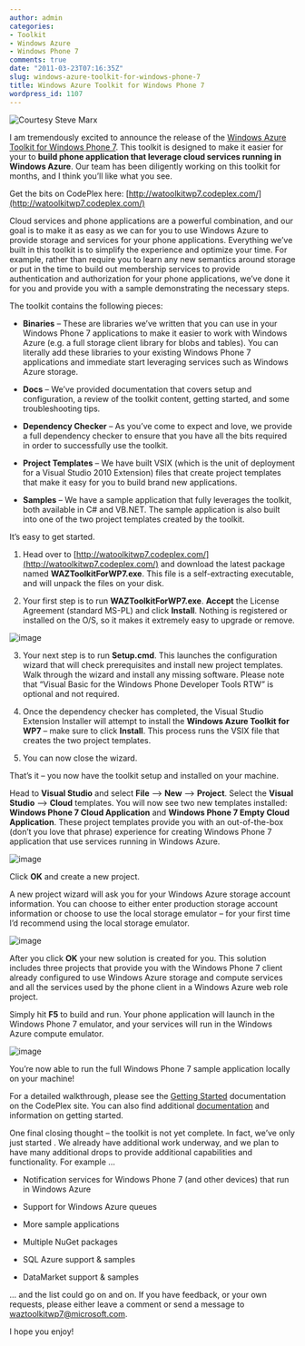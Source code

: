 ```yaml
---
author: admin
categories:
- Toolkit
- Windows Azure
- Windows Phone 7
comments: true
date: "2011-03-23T07:16:35Z"
slug: windows-azure-toolkit-for-windows-phone-7
title: Windows Azure Toolkit for Windows Phone 7
wordpress_id: 1107
---
```


![Courtesy Steve Marx](https://wadewegner.blob.core.windows.net/wordpress/2011/03/PhoneCloud.png)

I am tremendously excited to announce the release of the [Windows Azure Toolkit for Windows Phone 7](http://watoolkitwp7.codeplex.com/). This toolkit is designed to make it easier for your to **build phone application that leverage cloud services running in Windows Azure**. Our team has been diligently working on this toolkit for months, and I think you’ll like what you see.

 

Get the bits on CodePlex here: [http://watoolkitwp7.codeplex.com/](http://watoolkitwp7.codeplex.com/)

 

Cloud services and phone applications are a powerful combination, and our goal is to make it as easy as we can for you to use Windows Azure to provide storage and services for your phone applications. Everything we’ve built in this toolkit is to simplify the experience and optimize your time. For example, rather than require you to learn any new semantics around storage or put in the time to build out membership services to provide authentication and authorization for your phone applications, we’ve done it for you and provide you with a sample demonstrating the necessary steps.

 

The toolkit contains the following pieces:

 

  
  * **Binaries** – These are libraries we’ve written that you can use in your Windows Phone 7 applications to make it easier to work with Windows Azure (e.g. a full storage client library for blobs and tables). You can literally add these libraries to your existing Windows Phone 7 applications and immediate start leveraging services such as Windows Azure storage.
   
  * **Docs** – We’ve provided documentation that covers setup and configuration, a review of the toolkit content, getting started, and some troubleshooting tips.
   
  * **Dependency Checker** – As you’ve come to expect and love, we provide a full dependency checker to ensure that you have all the bits required in order to successfully use the toolkit.
   
  * **Project Templates** – We have built VSIX (which is the unit of deployment for a Visual Studio 2010 Extension) files that create project templates that make it easy for you to build brand new applications.
   
  * **Samples** – We have a sample application that fully leverages the toolkit, both available in C# and VB.NET. The sample application is also built into one of the two project templates created by the toolkit.
 

It’s easy to get started.

 

  
  1. Head over to [http://watoolkitwp7.codeplex.com/](http://watoolkitwp7.codeplex.com/) and download the latest package named **WAZToolkitForWP7.exe**. This file is a self-extracting executable, and will unpack the files on your disk.
   
  2. Your first step is to run **WAZToolkitForWP7.exe**. **Accept** the License Agreement (standard MS-PL) and click **Install**. Nothing is registered or installed on the O/S, so it makes it extremely easy to upgrade or remove.        

  ![image](https://wadewegner.blob.core.windows.net/wordpress/2011/03/image4.png)
   
  3. Your next step is to run **Setup.cmd**. This launches the configuration wizard that will check prerequisites and install new project templates. Walk through the wizard and install any missing software. Please note that “Visual Basic for the Windows Phone Developer Tools RTW” is optional and not required.
   
  4. Once the dependency checker has completed, the Visual Studio Extension Installer will attempt to install the **Windows Azure Toolkit for WP7** – make sure to click **Install**. This process runs the VSIX file that creates the two project templates.
   
  5. You can now close the wizard.
 

That’s it – you now have the toolkit setup and installed on your machine.

 

Head to **Visual Studio** and select **File** –> **New** –> **Project**. Select the **Visual Studio** –> **Cloud** templates. You will now see two new templates installed: **Windows Phone 7 Cloud Application** and **Windows Phone 7 Empty Cloud Application**. These project templates provide you with an out-of-the-box (don’t you love that phrase) experience for creating Windows Phone 7 application that use services running in Windows Azure.

 

![image](https://wadewegner.blob.core.windows.net/wordpress/2011/03/image5.png)

 

Click **OK** and create a new project.

 

A new project wizard will ask you for your Windows Azure storage account information. You can choose to either enter production storage account information or choose to use the local storage emulator – for your first time I’d recommend using the local storage emulator.

 

![image](https://wadewegner.blob.core.windows.net/wordpress/2011/03/image6.png)

 

After you click **OK** your new solution is created for you. This solution includes three projects that provide you with the Windows Phone 7 client already configured to use Windows Azure storage and compute services and all the services used by the phone client in a Windows Azure web role project.

 

Simply hit **F5** to build and run. Your phone application will launch in the Windows Phone 7 emulator, and your services will run in the Windows Azure compute emulator.

 

 ![image](https://wadewegner.blob.core.windows.net/wordpress/2011/03/image7.png)

 

You’re now able to run the full Windows Phone 7 sample application locally on your machine!

 

For a detailed walkthrough, please see the [Getting Started](http://watoolkitwp7.codeplex.com/wikipage?title=Getting%20Started&referringTitle=Documentation) documentation on the CodePlex site. You can also find additional [documentation](http://watoolkitwp7.codeplex.com/documentation) and information on getting started.

 

One final closing thought – the toolkit is not yet complete. In fact, we’ve only just started
. We already have additional work underway, and we plan to have many additional drops to provide additional capabilities and functionality. For example …

 

  
  * Notification services for Windows Phone 7 (and other devices) that run in Windows Azure
   
  * Support for Windows Azure queues
   
  * More sample applications
   
  * Multiple NuGet packages
   
  * SQL Azure support & samples
   
  * DataMarket support & samples
 

… and the list could go on and on. If you have feedback, or your own requests, please either leave a comment or send a message to waztoolkitwp7@microsoft.com.

 

I hope you enjoy!
